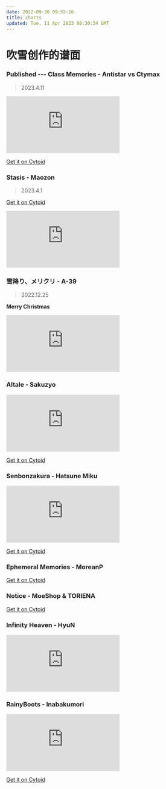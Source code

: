 ```yaml
---
date: 2022-09-30 09:55:16
title: charts
updated: Tue, 11 Apr 2023 08:30:34 GMT
---
```

# 吹雪创作的谱面

### Published --- Class Memories - Antistar vs Ctymax

> 2023.4.11

<iframe src="https://player.bilibili.com/player.html?aid=569750743&bvid=BV13v4y1H7GF&cid=1091403704&page=1" scrolling="no" border="0" frameborder="no" framespacing="0" allowfullscreen="true"> </iframe>


<a target="_blank" rel="noopener" href="https://cytoid.io/levels/yuki.classmemo.ctymax"> Get it on Cytoid </a>


### Stasis - Maozon

> 2023.4.1

<a target="_blank" rel="noopener" href="https://cytoid.io/levels/yuki.stasis.maozon"> Get it on Cytoid </a>

<iframe src="https://player.bilibili.com/player.html?aid=824312757&bvid=BV1Zg4y137ys&cid=1078970435&page=1" scrolling="no" border="0" frameborder="no" framespacing="0" allowfullscreen="true"> </iframe>

### 雪降り、メリクリ - A-39

> 2022.12.25

**Merry Christmas**

<iframe src="https://player.bilibili.com/player.html?aid=264060222&bvid=BV1ne411c76T&cid=932203572&page=1" scrolling="no" border="0" frameborder="no" framespacing="0" allowfullscreen="true"> </iframe>

### Altale - Sakuzyo

<iframe src="https://player.bilibili.com/player.html?aid=385029676&bvid=BV1UZ4y1q7Hx&cid=748802499&page=1" scrolling="no" border="0" frameborder="no" framespacing="0" allowfullscreen="true"> </iframe>

<a target="_blank" rel="noopener" href="https://cytoid.io/levels/sakaino.altale.sakuzyo"> Get it on Cytoid </a>

### Senbonzakura - Hatsune Miku

<iframe src="https://player.bilibili.com/player.html?aid=510151462&bvid=BV1au411v7zB&cid=560992988&page=1" scrolling="no" border="0" frameborder="no" framespacing="0" allowfullscreen="true"> </iframe>

<a target="_blank" rel="noopener" href="https://cytoid.io/levels/sakaino.senbonzakura.miku"> Get it on Cytoid </a>

### Ephemeral Memories - MoreanP

<a target="_blank" rel="noopener" href="https://cytoid.io/levels/firesine.ephmem.moreanp"> Get it on Cytoid </a>

### Notice - MoeShop & TORIENA

<a target="_blank" rel="noopener" href="https://cytoid.io/levels/firesine.notice.moeshop"> Get it on Cytoid </a>

### Infinity Heaven - HyuN

<iframe src="https://player.bilibili.com/player.html?aid=899438286&bvid=BV1HN4y1G7eW&cid=800059512&page=1" scrolling="no" border="0" frameborder="no" framespacing="0" allowfullscreen="true"> </iframe>

### RainyBoots - Inabakumori

<iframe src="https://player.bilibili.com/player.html?aid=301880225&bvid=BV1nF411w7QK&cid=800061321&page=1" scrolling="no" border="0" frameborder="no" framespacing="0" allowfullscreen="true"> </iframe>

<a target="_blank" rel="noopener" href="https://cytoid.io/levels/sakaino.rainyboots.inabakumori"> Get it on Cytoid </a>
